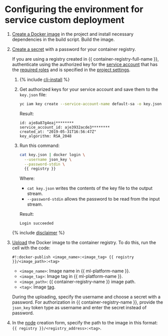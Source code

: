 # Configuring the environment for service custom deployment

1. [Create a Docker image](../user-images.md) in the project and install necessary dependencies in the build script. Build the image.

1. [Create a secret](../data/secrets.md#create) with a password for your container registry.

   If you are using a registry created in {{ container-registry-full-name }}, authenticate using the authorized key for the [service account](../../../iam/concepts/users/service-accounts.md) that has the [required roles](../../../container-registry/security/index.md) and is specified in the [project settings](../projects/update.md).

   1. {% include [cli-install](../../../_includes/cli-install.md) %}

   1. Get authorized keys for your service account and save them to the `key.json` file:

      ```bash
      yc iam key create --service-account-name default-sa -o key.json
      ```

      Result:

      ```text
      id: aje8a87g4eaj********
      service_account_id: aje3932acde3********
      created_at: "2019-05-31T16:56:47Z"
      key_algorithm: RSA_2048
      ```

   1. Run this command:

      ```bash
      cat key.json | docker login \
        --username json_key \
        --password-stdin \
        {{ registry }}
      ```

      Where:
      * `cat key.json` writes the contents of the key file to the output stream.
      * `--password-stdin` allows the password to be read from the input stream.

      Result:

      ```text
      Login succeeded
      ```
   {% include [disclaimer](../../../_includes/iam/authorized-keys-disclaimer.md) %}

1. [Upload](../../../container-registry/operations/docker-image/docker-image-push.md) the Docker image to the container registry. To do this, run the cell with the code:

   ```text
   #!:docker-publish <image_name>:<image_tag> {{ registry }}/<image_path>:<tag>
   ```

   * `<image_name>`: Image name in {{ ml-platform-name }}.
   * `<image_tag>`: Image tag in {{ ml-platform-name }}.
   * `<image_path>`: {{ container-registry-name }} image path.
   * `<tag>`: Image [tag](../../../container-registry/concepts/docker-image.md#version).

   During the uploading, specify the username and choose a secret with a password. For authorization in {{ container-registry-name }}, provide the `json_key` token type as username and enter the secret instead of password.

1. In the [node](../../concepts/deploy/index.md#node) creation form, specify the path to the image in this format: `{{ registry }}/<registry_address>:<tag>`.